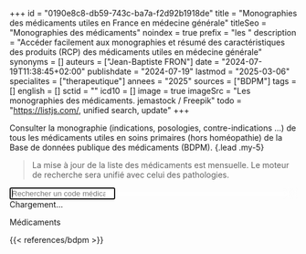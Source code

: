 +++
id = "0190e8c8-db59-743c-ba7a-f2d92b1918de"
title = "Monographies des médicaments utiles en France en médecine générale"
titleSeo = "Monographies des médicaments"
noindex = true
prefix = "les "
description = "Accéder facilement aux monographies et résumé des caractéristiques des produits (RCP) des médicaments utiles en médecine générale"
synonyms = []
auteurs = ["Jean-Baptiste FRON"]
date = "2024-07-19T11:38:45+02:00"
publishdate = "2024-07-19"
lastmod = "2025-03-06"
specialites = ["therapeutique"]
annees = "2025"
sources = ["BDPM"]
tags = []
english = []
sctid = ""
icd10 = []
image = true
imageSrc = "Les monographies des médicaments. jemastock / Freepik"
todo = "<https://listjs.com/>, unified search, update"
+++

Consulter la monographie (indications, posologies, contre-indications ...) de tous les médicaments utiles en soins primaires (hors homéopathie) de la Base de données publique des médicaments (BDPM).
{.lead .my-5}

> La mise à jour de la liste des médicaments est mensuelle. Le moteur de recherche sera unifié avec celui des pathologies.

<div class="textfield-box form-ripple-nolabel form-ripple-bottom" style="position: sticky; top: 80px; backdrop-filter: blur(10px); z-index: 160">
  <input type="search" class="form-control form-group" id="search-input-med" placeholder="Rechercher un code médicament ..." autofocus>
</div>
<div id="spinner">Chargement...</div>
<p><span id="result-count"></span> Médicaments</p>
<div id="medication-list" class="list-group">
  <p id="no-results" class="list-group-item mb-0" style="display:none">Aucun résultat</p>
</div>

<script type="module">
async function loadData() {
  const spinner = document.getElementById('spinner');
  spinner.style.display = 'block'; // Afficher le spinner
try {
// Charger le fichier JSON au chargement de la page
const response = await fetch('/data/bdpm-search.json');
const data = await response.json();
const medicationList = document.getElementById('medication-list');
const searchInput = document.getElementById('search-input-med');
const resultCount = document.getElementById('result-count');
const noResults = document.getElementById('no-results');

// Afficher la liste des libellés
data.forEach(item => {
  const a = document.createElement('a');
  if ('procedure' in item) {
    a.href = `https://base-donnees-publique.medicaments.gouv.fr/extrait.php?specid=${item.cis}`;
  } else {
    a.href = `https://base-donnees-publique.medicaments.gouv.fr/affichageDoc.php?specid=${item.cis}&typedoc=R`;
  }
  a.textContent = item.libelle;
  a.target = "_blank";
  a.classList.add('list-group-item', 'list-group-item-action');
  a.dataset.dci = item.dci;
  medicationList.appendChild(a);
  });
  // Filtrer la liste des codes CIS en fonction de la recherche
  searchInput.addEventListener('input', () => {
    const filter = searchInput.value.trim().toUpperCase();
    const li = medicationList.getElementsByTagName('a');
    let count = 0;

    for (let i = 0; i < li.length; i++) {
        const libelle = li[i].textContent || li[i].innerText;
        const dci = li[i].dataset.dci;
        if (libelle.toUpperCase().indexOf(filter) > -1 || dci.toUpperCase().indexOf(filter) > -1) {
          li[i].style.display = "";
          count++;
        } else {
          li[i].style.display = "none";
        }
    }
  resultCount.textContent = count; // Mettre à jour le compteur

  if (count === 0) {
    noResults.style.display = "block"; // Afficher le message "Aucun résultat"
  } else {
    noResults.style.display = "none"; // Masquer le message "Aucun résultat"
  }
  });
  } catch (error) {
    console.error('Erreur lors du chargement des données :', error);
  } finally {
    spinner.style.display = 'none'; // Masquer le spinner
  }
}
loadData();
</script>

{{< references/bdpm >}}
